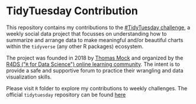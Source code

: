 # TidyTuesday Contribution

This repository contains my contributions to the [#TidyTuesday challenge](https://github.com/rfordatascience/tidytuesday), a weekly social data project that focusses on understanding how to summarize and arrange data to make meaningful and/or beautiful charts within the `tidyverse` (any other R packages) ecosystem. 

The project was founded in 2018 by [Thomas Mock](https://thomasmock.netlify.com/) and organized by the [R4DS ("`R` for Data Science") online learning community](https://twitter.com/r4dscommunity). The intent is to provide a safe and supportive forum to practice their wrangling and data visualization skills.  


Please visit `R` folder to explore my contributions to weekly challenges. The official `tidytuesday` repository can be found [here](https://github.com/rfordatascience/tidytuesday)
